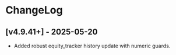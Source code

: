 # ChangeLog

## [v4.9.41+] - 2025-05-20
- Added robust equity_tracker history update with numeric guards.
